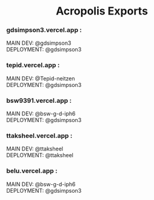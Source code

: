 <h1 align="center">Acropolis Exports</h1>
<h3>gdsimpson3.vercel.app :</h3>
MAIN DEV: @gdsimpson3
<br/>
DEPLOYMENT: @gdsimpson3

<h3>tepid.vercel.app :</h3>
MAIN DEV: @Tepid-neitzen
<br/>
DEPLOYMENT: @gdsimpson3

<h3>bsw9391.vercel.app :</h3>
MAIN DEV: @bsw-g-d-iph6
<br/>
DEPLOYMENT: @gdsimpson3

<h3>ttaksheel.vercel.app :</h3>
MAIN DEV: @ttaksheel
<br/>
DEPLOYMENT: @ttaksheel

<h3>belu.vercel.app :</h3>
MAIN DEV: @bsw-g-d-iph6
<br/>
DEPLOYMENT: @gdsimpson3
<!-- 
<h3>gdsimpson3.vercel.app :</h3>
MAIN DEV: @gdsimpson3
<br/>
DEPLOYMENT: @gdsimpson3
 -->
